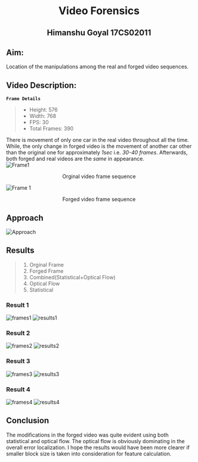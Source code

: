 <!-- ---
title: Video Forensics

Author: Himanshu Goyal 17CS02011
--- -->
# <center>Video Forensics</center>
## <center> Himanshu Goyal 17CS02011 </center> 
## Aim:
Location of the manipulations among the real and forged video sequences.

## Video Description:

**`Frame Details`**

> -   Height: 576
> -   Width: 768
> -   FPS: 30
> -   Total Frames: 390

There is movement of only one car in the real video throughout all the time. While, the only change in forged video is the movement of another car other than the original one for approximately _1sec_ i.e. _30-40 frames_. Afterwards, both forged and real videos are the *same* in appearance.  
![Frame1](./Images/original.png)
<center> Orginal video frame sequence</center>  

![Frame 1](./Images/forge.png)
<center> Forged video frame sequence
</center>

## Approach
![Approach](./Images/methodology.svg)

## Results
> 1. Orginal Frame
> 2. Forged Frame
> 3. Combined(Statistical+Optical Flow)
> 4. Optical Flow
> 5. Statistical
<!-- ![first](check.svg) 
![second](pcheck.png)         -->
### Result 1
![frames1](./Images/frames_1.png)
![results1](./Images/results_1.png)
### Result 2
![frames2](./Images/frames_2.png)
![results2](./Images/results_2.png)
### Result 3
![frames3](./Images/frames_3.png)
![results3](./Images/results_3.png)
### Result 4
![frames4](./Images/frames_4.png)
![results4](./Images/results_4.png)
## Conclusion
The modifications in the forged video was quite evident using both statistical and optical flow. The optical flow is obviously dominating in the overall error localization. 
I hope the results would have been more clearer if smaller block size is taken into consideration for feature calculation.
